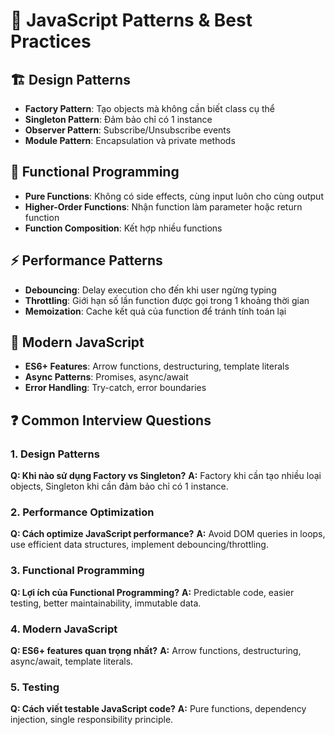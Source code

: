 # 🚀 JavaScript Patterns & Best Practices

## 🏗️ Design Patterns
- **Factory Pattern**: Tạo objects mà không cần biết class cụ thể
- **Singleton Pattern**: Đảm bảo chỉ có 1 instance
- **Observer Pattern**: Subscribe/Unsubscribe events
- **Module Pattern**: Encapsulation và private methods

## 🔄 Functional Programming
- **Pure Functions**: Không có side effects, cùng input luôn cho cùng output
- **Higher-Order Functions**: Nhận function làm parameter hoặc return function
- **Function Composition**: Kết hợp nhiều functions

## ⚡ Performance Patterns
- **Debouncing**: Delay execution cho đến khi user ngừng typing
- **Throttling**: Giới hạn số lần function được gọi trong 1 khoảng thời gian
- **Memoization**: Cache kết quả của function để tránh tính toán lại

## 🎯 Modern JavaScript
- **ES6+ Features**: Arrow functions, destructuring, template literals
- **Async Patterns**: Promises, async/await
- **Error Handling**: Try-catch, error boundaries

## ❓ Common Interview Questions

### 1. Design Patterns
**Q: Khi nào sử dụng Factory vs Singleton?**
**A:** Factory khi cần tạo nhiều loại objects, Singleton khi cần đảm bảo chỉ có 1 instance.

### 2. Performance Optimization
**Q: Cách optimize JavaScript performance?**
**A:** Avoid DOM queries in loops, use efficient data structures, implement debouncing/throttling.

### 3. Functional Programming
**Q: Lợi ích của Functional Programming?**
**A:** Predictable code, easier testing, better maintainability, immutable data.

### 4. Modern JavaScript
**Q: ES6+ features quan trọng nhất?**
**A:** Arrow functions, destructuring, async/await, template literals.

### 5. Testing
**Q: Cách viết testable JavaScript code?**
**A:** Pure functions, dependency injection, single responsibility principle. 